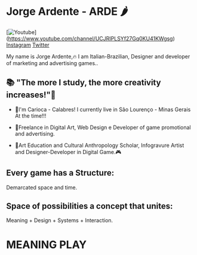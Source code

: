 # Jorge Ardente - ARDE 🌶️

[![Youtube](https://img.shields.io/badge/-Youtube-FF0000?style=flat-square&labelColor=FF0000&logo=youtube&logoColor=white&link=)]
(https://www.youtube.com/channel/UCJRIPLSYf27Gq0KU41KWgsg)
[Instagram](https://www.instagram.com/accounts/onetap/?next=%2F)
[Twitter](https://twitter.com/home?username_or_email=ardejorge66)


My name is Jorge Ardente,🔥 I am Italian-Brazilian, Designer and developer of marketing and advertising games..

## 📚 "The more I study, the more creativity increases!"🧠

- 💪I'm Carioca - Calabres! I currently live in São Lourenço - Minas Gerais At the time!!!

- 🎲Freelance in Digital Art, Web Design e Developer of game promotional and advertising.

- 🎨Art Education and Cultural Anthropology Scholar, Infogravure Artist and Designer-Developer in Digital Game.🎮

## Every game has a Structure:
   Demarcated space and time.
   
## Space of possibilities a concept that unites:
   Meaning + Design + Systems + Interaction.
   
# **MEANING PLAY**









